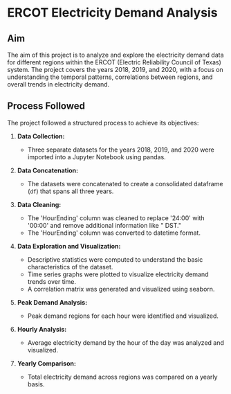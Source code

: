 # ERCOT Electricity Demand Analysis

## Aim
The aim of this project is to analyze and explore the electricity demand data for different regions within the ERCOT (Electric Reliability Council of Texas) system. The project covers the years 2018, 2019, and 2020, with a focus on understanding the temporal patterns, correlations between regions, and overall trends in electricity demand.

## Process Followed
The project followed a structured process to achieve its objectives:

1. **Data Collection:**
   - Three separate datasets for the years 2018, 2019, and 2020 were imported into a Jupyter Notebook using pandas.

2. **Data Concatenation:**
   - The datasets were concatenated to create a consolidated dataframe (`df`) that spans all three years.

3. **Data Cleaning:**
   - The 'HourEnding' column was cleaned to replace '24:00' with '00:00' and remove additional information like " DST."
   - The 'HourEnding' column was converted to datetime format.

4. **Data Exploration and Visualization:**
   - Descriptive statistics were computed to understand the basic characteristics of the dataset.
   - Time series graphs were plotted to visualize electricity demand trends over time.
   - A correlation matrix was generated and visualized using seaborn.

5. **Peak Demand Analysis:**
   - Peak demand regions for each hour were identified and visualized.

6. **Hourly Analysis:**
   - Average electricity demand by the hour of the day was analyzed and visualized.

7. **Yearly Comparison:**
   - Total electricity demand across regions was compared on a yearly basis.
